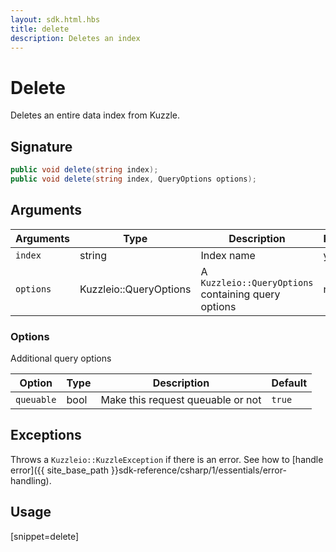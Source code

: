 ```yaml
---
layout: sdk.html.hbs
title: delete
description: Deletes an index
---
```


# Delete

Deletes an entire data index from Kuzzle.

## Signature

```csharp
public void delete(string index);
public void delete(string index, QueryOptions options);
```

## Arguments

| Arguments | Type          | Description                                             | Required |
| --------- | ------------- | ------------------------------------------------------- | -------- |
| `index`   | string   | Index name                                              | yes      |
| `options` | Kuzzleio::QueryOptions | A `Kuzzleio::QueryOptions` containing query options | no       |

### **Options**

Additional query options

| Option     | Type    | Description                       | Default |
| ---------- | ------- | --------------------------------- | ------- |
| `queuable` | bool | Make this request queuable or not | `true`  |

## Exceptions

Throws a `Kuzzleio::KuzzleException` if there is an error. See how to [handle error]({{ site_base_path }}sdk-reference/csharp/1/essentials/error-handling).

## Usage

[snippet=delete]
